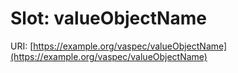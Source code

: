 # Slot: valueObjectName

URI: [https://example.org/vaspec/valueObjectName](https://example.org/vaspec/valueObjectName)